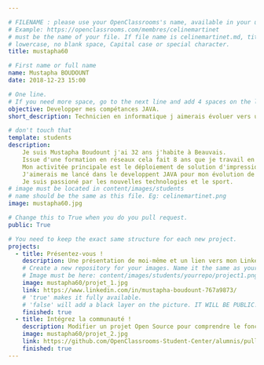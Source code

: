 ```yaml
---

# FILENAME : please use your OpenClassrooms's name, available in your url.
# Example: https://openclassrooms.com/membres/celinemartinet
# must be the name of your file. If file name is celinemartinet.md, title is celinemartinet.
# lowercase, no blank space, Capital case or special character.
title: mustapha60

# First name or full name
name: Mustapha BOUDOUNT
date: 2018-12-23 15:00

# One line.
# If you need more space, go to the next line and add 4 spaces on the left, as in 'description'.
objective: Developper mes compétances JAVA.
short_description: Technicien en informatique j aimerais évoluer vers un poste de developpeur.

# don't touch that
template: students
description:
    Je suis Mustapha Boudount j'ai 32 ans j'habite à Beauvais.
    Issue d'une formation en réseaux cela fait 8 ans que je travail en tant que je technicien informatique. 
    Mon activitée principale est le déploiement de solution d'impression.
    J'aimerais me lancé dans le developpent JAVA pour mon évolution de carrière.
    Je suis passioné par les nouvelles technologies et le sport.
# image must be located in content/images/students
# name should be the same as this file. Eg: celinemartinet.png
image: mustapha60.jpg

# Change this to True when you do you pull request.
public: True

# You need to keep the exact same structure for each new project.
projects:
  - title: Présentez-vous !
    description: Une présentation de moi-même et un lien vers mon LinkedIn.
    # Create a new repository for your images. Name it the same as your nickname and profile picture.
    # Image must be here: content/images/students/yourrepo/project1.png
    image: mustapha60/projet_1.jpg
    link: https://www.linkedin.com/in/mustapha-boudount-767a9873/
    # 'true' makes it fully available.
    # 'false' will add a black layer on the picture. IT WILL BE PUBLIC!
    finished: true
  - title: Intégrez la communauté !
    description: Modifier un projet Open Source pour comprendre le fonctionnement de Git, de Github et des pull requests. 
    image: mustapha60/projet_2.jpg
    link: https://github.com/OpenClassrooms-Student-Center/alumnis/pull/1280/files
    finished: true
---
```

